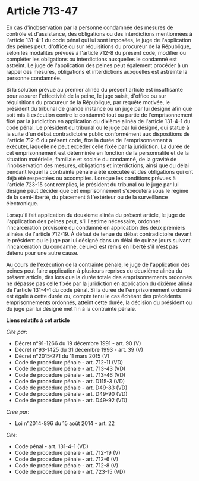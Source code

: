 # Article 713-47

En cas d'inobservation par la personne condamnée des mesures de contrôle et d'assistance, des obligations ou des
interdictions mentionnées à l'article 131-4-1 du code pénal qui lui sont imposées, le juge de l'application des peines peut,
d'office ou sur réquisitions du procureur de la République, selon les modalités prévues à l'article 712-8 du présent code,
modifier ou compléter les obligations ou interdictions auxquelles le condamné est astreint. Le juge de l'application des
peines peut également procéder à un rappel des mesures, obligations et interdictions auxquelles est astreinte la personne
condamnée. 

Si la solution prévue au premier alinéa du présent article est insuffisante pour assurer l'effectivité de la peine, le juge
saisit, d'office ou sur réquisitions du procureur de la République, par requête motivée, le président du tribunal de grande
instance ou un juge par lui désigné afin que soit mis à exécution contre le condamné tout ou partie de l'emprisonnement fixé
par la juridiction en application du dixième alinéa de l'article 131-4-1 du code pénal. Le président du tribunal ou le juge
par lui désigné, qui statue à la suite d'un débat contradictoire public conformément aux dispositions de l'article 712-6 du
présent code, fixe la durée de l'emprisonnement à exécuter, laquelle ne peut excéder celle fixée par la juridiction. La durée
de cet emprisonnement est déterminée en fonction de la personnalité et de la situation matérielle, familiale et sociale du
condamné, de la gravité de l'inobservation des mesures, obligations et interdictions, ainsi que du délai pendant lequel la
contrainte pénale a été exécutée et des obligations qui ont déjà été respectées ou accomplies. Lorsque les conditions prévues
à l'article 723-15 sont remplies, le président du tribunal ou le juge par lui désigné peut décider que cet emprisonnement
s'exécutera sous le régime de la semi-liberté, du placement à l'extérieur ou de la surveillance électronique. 

Lorsqu'il fait application du deuxième alinéa du présent article, le juge de l'application des peines peut, s'il l'estime
nécessaire, ordonner l'incarcération provisoire du condamné en application des deux premiers alinéas de l'article 712-19. À
défaut de tenue du débat contradictoire devant le président ou le juge par lui désigné dans un délai de quinze jours suivant
l'incarcération du condamné, celui-ci est remis en liberté s'il n'est pas détenu pour une autre cause. 

Au cours de l'exécution de la contrainte pénale, le juge de l'application des peines peut faire application à plusieurs
reprises du deuxième alinéa du présent article, dès lors que la durée totale des emprisonnements ordonnés ne dépasse pas
celle fixée par la juridiction en application du dixième alinéa de l'article 131-4-1 du code pénal. Si la durée de
l'emprisonnement ordonné est égale à cette durée ou, compte tenu le cas échéant des précédents emprisonnements ordonnés,
atteint cette durée, la décision du président ou du juge par lui désigné met fin à la contrainte pénale.

**Liens relatifs à cet article**

_Cité par_:

  - Décret n°91-1266 du 19 décembre 1991 - art. 90 (V)
  - Décret n°93-1425 du 31 décembre 1993 - art. 39 (V)
  - Décret n°2015-271 du 11 mars 2015 (V)
  - Code de procédure pénale - art. 712-11 (VD)
  - Code de procédure pénale - art. 713-43 (VD)
  - Code de procédure pénale - art. 713-46 (VD)
  - Code de procédure pénale - art. D115-3 (VD)
  - Code de procédure pénale - art. D49-83 (VD)
  - Code de procédure pénale - art. D49-90 (VD)
  - Code de procédure pénale - art. D49-92 (VD)

_Créé par_:

  - Loi n°2014-896 du 15 août 2014 - art. 22

_Cite_:

  - Code pénal - art. 131-4-1 (VD)
  - Code de procédure pénale - art. 712-19 (V)
  - Code de procédure pénale - art. 712-6 (V)
  - Code de procédure pénale - art. 712-8 (V)
  - Code de procédure pénale - art. 723-15 (VD)
